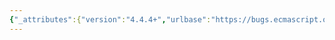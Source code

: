 ```yaml
---
{"_attributes":{"version":"4.4.4+","urlbase":"https://bugs.ecmascript.org/","maintainer":"dherman@mozilla.com"},"bug":{"bug_id":4435,"creation_ts":"2015-08-10 09:24:00 -0700","short_desc":"Ecma Copyright notice missing from HTML draft","delta_ts":"2015-08-12 06:49:35 -0700","product":"Internationalization - ECMA-402","component":"Specification","version":"Edition 2.0 Standard","rep_platform":"All","op_sys":"All","bug_status":"RESOLVED","resolution":"FIXED","priority":"Normal","bug_severity":"major","everconfirmed":true,"reporter":{"uid":"allen","name":"Allen Wirfs-Brock"},"assigned_to":{"uid":"caridy","name":"Caridy Patiño"},"cc":"caridy","long_desc":[{"commentid":14591,"comment_count":0,"who":{"uid":"allen","name":"Allen Wirfs-Brock"},"bug_when":"2015-08-10 09:24:33 -0700","thetext":"The HTML versions at tc39.github.io/ecma402/ is missing the required Ecma copyright notice.\n\nThe front material from http://ecma-international.org/ecma-262/6.0 should be copied (with appropriate modifications) in to all publicly available vwersions of that document."},{"commentid":14593,"comment_count":1,"who":{"uid":"caridy","name":"Caridy Patiño"},"bug_when":"2015-08-12 06:49:35 -0700","thetext":"copyright section added manually as an interim solution until Ecmarkup adds support for a copyright emu tag."}]}}
---
```

